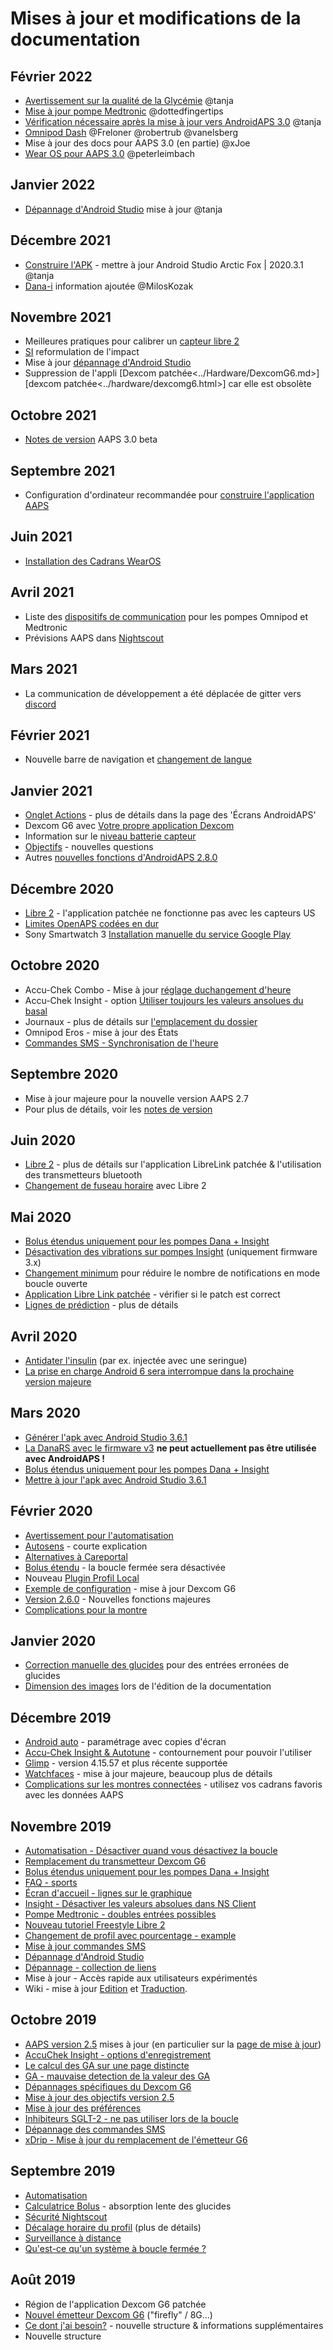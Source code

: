 # Mises à jour et modifications de la documentation

## Février 2022

- [Avertissement sur la qualité de la Glycémie](../Getting-Started/Screenshots#avertissement-glycemie) @tanja
- [Mise à jour pompe Medtronic](../Configuration/MedtronicPump.md) @dottedfingertips
- [Vérification nécessaire après la mise à jour vers AndroidAPS 3.0](../Installing-AndroidAPS/update3_0.md) @tanja
- [Omnipod Dash](../Configuration/OmnipodDASH.md) @Freloner @robertrub @vanelsberg
- Mise à jour des docs pour AAPS 3.0 (en partie) @xJoe
- [Wear OS pour AAPS 3.0](../Configuration/Watchfaces.md) @peterleimbach

## Janvier 2022

- [Dépannage d'Android Studio](../Installing-AndroidAPS/troubleshooting_androidstudio.md) mise à jour @tanja

## Décembre 2021

- [Construire l'APK](../Installing-AndroidAPS/Building-APK.md) - mettre à jour Android Studio Arctic Fox | 2020.3.1 @tanja
- [Dana-i](../Configuration/DanaRS-Insulin-Pump.md) information ajoutée @MilosKozak

## Novembre 2021

- Meilleures pratiques pour calibrer un [capteur libre 2](../Hardware/Libre2.md#meilleures-pratiques-pour-calibrer-un-capteur-libre-2)
- [SI](../Getting-Started/FAQ#impact) reformulation de l'impact
- Mise à jour [dépannage d'Android Studio](../Installing-AndroidAPS/troubleshooting_androidstudio.md)
- Suppression de l'appli [Dexcom patchée\<../Hardware/DexcomG6.md>][dexcom patchée<../hardware/dexcomg6.html>] car elle est obsolète

## Octobre 2021

- [Notes de version](../Installing-AndroidAPS/Releasenotes.md) AAPS 3.0 beta

## Septembre 2021

- Configuration d'ordinateur recommandée pour [construire l'application AAPS](../Installing-AndroidAPS/Building-APK#configuration-recommandee-de-l-ordinateur-pour-construire-un-fichier-apk)

## Juin 2021

- [Installation des Cadrans WearOS](../Configuration/Watchfaces.md)

## Avril 2021

- Liste des [dispositifs de communication](../Module/module#peripherique-de-communication-additionnel) pour les pompes Omnipod et Medtronic
- Prévisions AAPS dans [Nightscout](../Installing-AndroidAPS/Nightscout#manuel-d-installation-nightscout)

## Mars 2021

- La communication de développement a été déplacée de gitter vers [discord](https://discord.gg/4fQUWHZ4Mw)

## Février 2021

- Nouvelle barre de navigation et [changement de langue](../changelanguage.md)

## Janvier 2021

- [Onglet Actions](../Getting-Started/Screenshots#onglet-actions) - plus de détails dans la page des 'Écrans AndroidAPS'
- Dexcom G6 avec [Votre propre application Dexcom](../Hardware/DexcomG6.md#si-vous-utilisez-g6-avec-votre-propre-application-dexcom)
- Information sur le [niveau batterie capteur](../Getting-Started/Screenshots#niveau-du-capteur-batterie)
- [Objectifs](../Usage/Objectives#objectif-3-prouver-ses-connaissances) - nouvelles questions
- Autres [nouvelles fonctions d'AndroidAPS 2.8.0](../Installing-AndroidAPS/Releasenotes#version-2-8-0)

## Décembre 2020

- [Libre 2](../Hardware/Libre2.md) - l'application patchée ne fonctionne pas avec les capteurs US
- [Limites OpenAPS codées en dur](../Usage/Open-APS-features#apercu-des-limites-codees-en-dur)
- Sony Smartwatch 3 [Installation manuelle du service Google Play](../Usage/SonySW3.md)

## Octobre 2020

- Accu-Chek Combo - Mise à jour [réglage duchangement d'heure](../Usage/Timezone-traveling#changements-d-heure)
- Accu-Chek Insight - option [Utiliser toujours les valeurs ansolues du basal](../Configuration/Accu-Chek-Insight-Pump#parametres-dans-aaps)
- Journaux - plus de détails sur [l'emplacement du dossier](../Usage/Accessing-logfiles.md)
- Omnipod Eros - mise à jour des États
- [Commandes SMS - Synchronisation de l'heure](../Children/SMS-Commands.md)

## Septembre 2020

- Mise à jour majeure pour la nouvelle version AAPS 2.7
- Pour plus de détails, voir les [notes de version](../Installing-AndroidAPS/Releasenotes#version-2-7-0)

## Juin 2020

- [Libre 2](../Hardware/Libre2.md) - plus de détails sur l'application LibreLink patchée & l'utilisation des transmetteurs bluetooth
- [Changement de fuseau horaire](../Usage/Timezone-traveling.md) avec Libre 2

## Mai 2020

- [Bolus étendus uniquement pour les pompes Dana + Insight](../Usage/Extended-Carbs#bolus-etendus-et-passage-en-boucle-ouverte-uniquement-pour-les-pompesdana-et-insight)
- [Désactivation des vibrations sur pompes Insight](../Configuration/Accu-Chek-Insight-Pump#vibration) (uniquement firmware 3.x)
- [Changement minimum](../Configuration/Preferences#changement-minimum) pour réduire le nombre de notifications en mode boucle ouverte
- [Application Libre Link patchée](../Hardware/Libre2.md#etape-1-construire-votre-propre-application-librelink-patchee) - vérifier si le patch est correct
- [Lignes de prédiction](../Getting-Started/Screenshots#lignes-de-prediction) - plus de détails

## Avril 2020

- [Antidater l'insulin](../Usage/CPbefore26.md#glucides-et-bolus) (par ex. injectée avec une seringue)
- [La prise en charge Android 6 sera interrompue dans la prochaine version majeure](../Module/module#telephone)

## Mars 2020

- [Générer l'apk avec Android Studio 3.6.1](../Installing-AndroidAPS/Building-APK.md)
- [La DanaRS avec le firmware v3](../Configuration/DanaRS-Insulin-Pump.md) **ne peut actuellement pas être utilisée avec AndroidAPS !**
- [Bolus étendus uniquement pour les pompes Dana + Insight](../Usage/Extended-Carbs#bolus-etendus-et-passage-en-boucle-ouverte-uniquement-pour-les-pompesdana-et-insight)
- [Mettre à jour l'apk avec Android Studio 3.6.1](../Installing-AndroidAPS/Update-to-new-version.md)

## Février 2020

- [Avertissement pour l'automatisation](../Usage/Automation#bonnes-pratiques-et-avertissements)
- [Autosens](../Usage/Open-APS-features#autosens) - courte explication
- [Alternatives à Careportal](../Usage/CPbefore26.md)
- [Bolus étendu](../Usage/Extended-Carbs#bolus-etendus-et-passage-en-boucle-ouverte-uniquement-pour-les-pompes-dana-et-insight) - la boucle fermée sera désactivée
- Nouveau [Plugin Profil Local](../Configuration/Config-Builder#profil-local)
- [Exemple de configuration](../Getting-Started/Sample-Setup.md) - mise à jour Dexcom G6
- [Version 2.6.0](../Installing-AndroidAPS/Releasenotes#version-2-6-0) - Nouvelles fonctions majeures
- [Complications pour la montre](../Configuration/Watchfaces.md)

## Janvier 2020

- [Correction manuelle des glucides](../Getting-Started/Screenshots#correction-de-glucides) pour des entrées erronées de glucides
- [Dimension des images](../make-a-PR#taille-des-images) lors de l'édition de la documentation

## Décembre 2019

- [Android auto](../Usage/Android-auto.md) - paramétrage avec copies d'écran
- [Accu-Chek Insight & Autotune](../Configuration/Accu-Chek-Insight-Pump#parametres-dans-aaps) - contournement pour pouvoir l'utiliser
- [Glimp](../Configuration/Config-Builder#source-gly) - version 4.15.57 et plus récente supportée
- [Watchfaces](../Configuration/Watchfaces.md) - mise à jour majeure, beaucoup plus de détails
- [Complications sur les montres connectées](../Configuration/Watchfaces#complications) - utilisez vos cadrans favoris avec les données AAPS

## Novembre 2019

- [Automatisation - Désactiver quand vous désactivez la boucle](../Usage/Automation#remarque-importante)
- [Remplacement du transmetteur Dexcom G6](../Configuration/xdrip#remplacement-du-transmetteur)
- [Bolus étendus uniquement pour les pompes Dana + Insight](../Usage/Extended-Carbs#bolus-etendus-et-passage-en-boucle-ouverte-uniquement-pour-les-pompes-dana-et-insight)
- [FAQ - sports](../Getting-Started/FAQ#sports)
- [Écran d'accueil - lignes sur le graphique](../Getting-Started/Screenshots#section-f-graphique-principal)
- [Insight - Désactiver les valeurs absolues dans NS Client](../Configuration/Accu-Chek-Insight-Pump#parametres-dans-aaps)
- [Pompe Medtronic - doubles entrées possibles](../Configuration/MedtronicPump.md)
- [Nouveau tutoriel Freestyle Libre 2](../Hardware/Libre2.md)
- [Changement de profil avec pourcentage - example](../Usage/Profiles.md)
- [Mise à jour commandes SMS](../Children/SMS-Commands.md)
- [Dépannage d'Android Studio](../Installing-AndroidAPS/troubleshooting_androidstudio.md)
- [Dépannage - collection de liens](../Usage/troubleshooting.md)
- Mise à jour - Accès rapide aux utilisateurs expérimentés
- Wiki - mise à jour [Edition](../make-a-PR#syntaxe-du-code) et [Traduction](../translations.md#traduire-les-pages-de-documentation).

## Octobre 2019

- [AAPS version 2.5](../Installing-AndroidAPS/Releasenotes#version-2-5-0) mises à jour (en particulier sur la [page de mise à jour](../Installing-AndroidAPS/Update-to-new-version.md))
- [AccuChek Insight - options d'enregistrement](../Configuration/Accu-Chek-Insight-Pump#settings-in-aaps)
- [Le calcul des GA sur une page distincte](../Usage/COB-calculation.md)
- [GA - mauvaise detection de la valeur des GA](../Usage/COB-calculation#detection-de-ga-errones)
- [Dépannages spécifiques du Dexcom G6](../Hardware/DexcomG6.md#depannages-specifiques-a-dexcom-g6)
- [Mise à jour des objectifs version 2.5](../Usage/Objectives.md)
- [Mise à jour des préférences](../Configuration/Preferences.md)
- [Inhibiteurs SGLT-2 - ne pas utiliser lors de la boucle](../Module/module#ne-pas-utiliser-d-inhibiteurs-sglt-2)
- [Dépannage des commandes SMS](../Children/SMS-Commands#resolution-de-problemes)
- [xDrip - Mise à jour du remplacement de l'émetteur G6](../Configuration/xdrip#remplacement-du-transmetteur)

## Septembre 2019

- [Automatisation](../Usage/Automation.md)
- [Calculatrice Bolus](../Getting-Started/Screenshots#detection-incorrecte-des-ga) - absorption lente des glucides
- [Sécurité Nightscout](../Installing-AndroidAPS/Nightscout#remarques-sur-la-securite)
- [Décalage horaire du profil](../Usage/Profiles#decalage-horaire) (plus de détails)
- [Surveillance à distance](../Children/Children.md)
- [Qu'est-ce qu'un système à boucle fermée ?](../Getting-Started/ClosedLoop.md)

## Août 2019

- Région de l'application Dexcom G6 patchée
- [Nouvel émetteur Dexcom G6](../Configuration/xdrip#connecter-l-emetteur-g6-pour-la-premiere-fois) ("firefly" / 8G...)
- [Ce dont j'ai besoin?](../index#what-do-i-need) - nouvelle structure & informations supplémentaires
- Nouvelle structure
